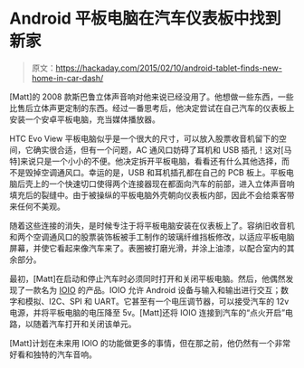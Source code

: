 # Android 平板电脑在汽车仪表板中找到新家

> 原文：<https://hackaday.com/2015/02/10/android-tablet-finds-new-home-in-car-dash/>

[Matt]的 2008 款斯巴鲁立体声音响对他来说已经没用了。他想做一些东西，一些比售后立体声更定制的东西。经过一番思考后，他决定尝试在自己汽车的仪表板上安装一个安卓平板电脑，充当媒体播放器。

HTC Evo View 平板电脑似乎是一个很大的尺寸，可以放入股票收音机留下的空间，它确实很合适，但有一个问题，AC 通风口妨碍了耳机和 USB 插孔！这对[马特]来说只是一个小小的不便。他决定拆开平板电脑，看看还有什么其他选择，而不是毁掉空调通风口。幸运的是，USB 和耳机插孔都在自己的 PCB 板上。平板电脑后壳上的一个快速切口使得两个连接器现在都面向汽车的前部，进入立体声音响填充后的裂缝中。由于被操纵的平板电脑外壳朝向仪表板内部，因此不会给乘客带来任何不美观。

随着这些连接的消失，是时候专注于将平板电脑安装在仪表板上了。容纳旧收音机和两个空调通风口的股票装饰板被手工制作的玻璃纤维挡板修改，以适应平板电脑屏幕，并使它看起来像汽车来了。表圈被打磨光滑，并涂上油漆，以配合室内的其余部分。

最初，[Matt]在启动和停止汽车时必须同时打开和关闭平板电脑。然后，他偶然发现了一款名为 [IOIO](https://www.sparkfun.com/products/11343) 的产品。IOIO 允许 Android 设备与输入和输出进行交互；数字和模拟、I2C、SPI 和 UART。它甚至有一个电压调节器，可以接受汽车的 12v 电源，并将平板电脑的电压降至 5v。[Matt]还将 IOIO 连接到汽车的“点火开启”电路，以随着汽车打开和关闭该单元。

[Matt]计划在未来用 IOIO 的功能做更多的事情，但在那之前，他仍然有一个非常好看和独特的汽车音响。